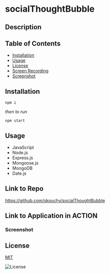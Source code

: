 # socialThoughtBubble
<!-- A database app used to track employee records -->

## Description
<!-- A simple, user friendly command line application that allows managers, or business owners, to track employee data relevant to department and role placement. The user is able to add employees, roles, and departments as they grow in size. They are also to change an employees role, and the placement of the department along with it. ALSO, should an employee's role change, the user has the ability to update that, as well. -->


## Table of Contents 

- [Installation](#installation) 
- [Usage](#usage)
- [License](#license)
- [Screen Recording](#screen-recording)
- [Screenshot](#screenshot)


## Installation

```
npm i
```
*then to run*
```
npm start
```

## Usage
- JavaScript
- Node.js
- Express.js
- Mongoose.js
- MongoDB
- Date.js

## Link to Repo
https://github.com/skouchy/socialThoughtBubble

## Link to Application in ACTION
<!-- https://drive.google.com/file/d/1Bxapd6LluMBANaRAzoCOykWJqnnMA0sd/view?usp=share_link -->

### Screenshot
<!-- ![socialThoughtBubble Screenshot](https://user-images.githubusercontent.com/119292219/233773419-29d2064b-c3c9-4eaf-9067-8e12c5a09f08.png) -->



## License
[MIT](https://opensource.org/badge/license/MIT/)

![License](https://img.shields.io/badge/License-MIT-yellow.svg)

